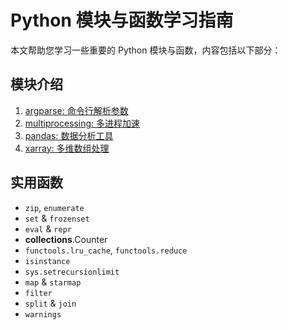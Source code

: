 # Python 模块与函数学习指南

本文帮助您学习一些重要的 Python 模块与函数，内容包括以下部分：

## 模块介绍
1. [argparse: 命令行解析参数](argparse.py)
2. [multiprocessing: 多进程加速](multiprocessing.py)
3. [pandas: 数据分析工具](pandas.py)
4. [xarray: 多维数组处理](xarray.py)

## 实用函数
- `zip`, `enumerate`
- `set` & `frozenset`
- `eval` & `repr`
- **collections**.Counter
- `functools.lru_cache`, `functools.reduce`
- `isinstance`
- `sys.setrecursionlimit`
- `map` & `starmap`
- `filter`
- `split` & `join`
- `warnings`
